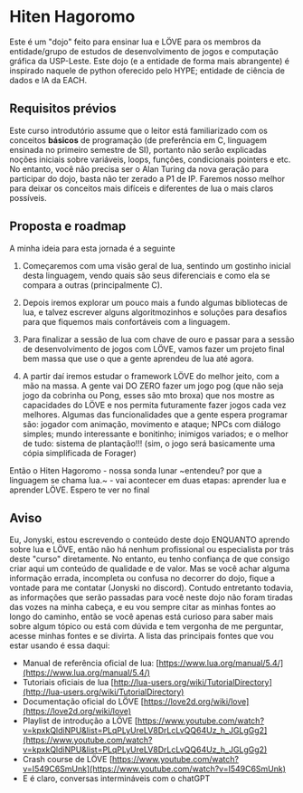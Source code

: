 # Hiten Hagoromo

Este é um "dojo" feito para ensinar lua e LÖVE para os membros da entidade/grupo de estudos de desenvolvimento de jogos e computação gráfica da USP-Leste. Este dojo (e a entidade de forma mais abrangente) é inspirado naquele de python oferecido pelo HYPE; entidade de ciência de dados e IA da EACH.


## Requisitos prévios

Este curso introdutório assume que o leitor está familiarizado com os conceitos **básicos** de programação (de preferência em C, linguagem ensinada no primeiro semestre de SI), portanto não serão explicadas noções iniciais sobre variáveis, loops, funções, condicionais pointers e etc. No entanto, você não precisa ser o Alan Turing da nova geração para participar do dojo, basta não ter zerado a P1 de IP. Faremos nosso melhor para deixar os conceitos mais difíceis e diferentes de lua o mais claros possíveis.

## Proposta e roadmap

A minha ideia para esta jornada é a seguinte

1. Começaremos com uma visão geral de lua, sentindo um gostinho inicial desta linguagem, vendo quais são seus diferenciais e como ela se compara a outras (principalmente C).

2. Depois iremos explorar um pouco mais a fundo algumas bibliotecas de lua, e talvez escrever alguns algoritmozinhos e soluções para desafios para que fiquemos mais confortáveis com a linguagem.

3. Para finalizar a sessão de lua com chave de ouro e passar para a sessão de desenvolvimento de jogos com LÖVE, vamos fazer um projeto final bem massa que use o que a gente aprendeu de lua até agora.

4. A partir daí iremos estudar o framework LÖVE do melhor jeito, com a mão na massa. A gente vai DO ZERO fazer um jogo pog (que não seja jogo da cobrinha ou Pong, esses são mto broxa) que nos mostre as capacidades do LÖVE e nos permita futuramente fazer jogos cada vez melhores. Algumas das funcionalidades que a gente espera programar são: jogador com animação, movimento e ataque; NPCs com diálogo simples; mundo interessante e bonitinho; inimigos variados; e o melhor de tudo: sistema de plantação!!! (sim, o jogo será basicamente uma cópia simplificada de Forager)

Então o Hiten Hagoromo - nossa sonda lunar ~entendeu? por que a linguagem se chama lua.~ - vai acontecer em duas etapas: aprender lua e aprender LÖVE. Espero te ver no final

## Aviso

Eu, Jonyski, estou escrevendo o conteúdo deste dojo ENQUANTO aprendo sobre lua e LÖVE, então não há nenhum profissional ou especialista por trás deste "curso" diretamente. No entanto, eu tenho confiança de que consigo criar aqui um conteúdo de qualidade e de valor. Mas se você achar alguma informação errada, incompleta ou confusa no decorrer do dojo, fique a vontade para me contatar (Jonyski no discord). Contudo entretanto todavia, as informações que serão passadas para você neste dojo não foram tiradas das vozes na minha cabeça, e eu vou sempre citar as minhas fontes ao longo do caminho, então se você apenas está curioso para saber mais sobre algum tópico ou está com dúvida e tem vergonha de me perguntar, acesse minhas fontes e se divirta. A lista das principais fontes que vou estar usando é essa daqui:

- Manual de referência oficial de lua: [https://www.lua.org/manual/5.4/](https://www.lua.org/manual/5.4/)
- Tutoriais oficiais de lua [http://lua-users.org/wiki/TutorialDirectory](http://lua-users.org/wiki/TutorialDirectory)
- Documentação oficial do LÖVE [https://love2d.org/wiki/love](https://love2d.org/wiki/love)
- Playlist de introdução a LÖVE [https://www.youtube.com/watch?v=kpxkQldiNPU&list=PLqPLyUreLV8DrLcLvQQ64Uz_h_JGLgGg2](https://www.youtube.com/watch?v=kpxkQldiNPU&list=PLqPLyUreLV8DrLcLvQQ64Uz_h_JGLgGg2)
- Crash course de LÖVE [https://www.youtube.com/watch?v=I549C6SmUnk](https://www.youtube.com/watch?v=I549C6SmUnk)
- E é claro, conversas intermináveis com o chatGPT
